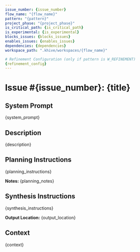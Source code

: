 ```yaml
---
issue_number: {issue_number}
flow_name: "{flow_name}"
pattern: "{pattern}"
project_phase: "{project_phase}"
is_critical_path: {is_critical_path}
is_experimental: {is_experimental}
blocks_issues: {blocks_issues}
enables_issues: {enables_issues}
dependencies: {dependencies}
workspace_path: ".khive/workspaces/{flow_name}"

# Refinement Configuration (only if pattern is W_REFINEMENT)
{refinement_config}
---
```


# Issue #{issue_number}: {title}

## System Prompt

{system_prompt}

## Description

{description}

## Planning Instructions

{planning_instructions}

**Notes:** {planning_notes}

## Synthesis Instructions

{synthesis_instructions}

**Output Location:** {output_location}

## Context

{context}
